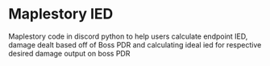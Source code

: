 # Maplestory IED
 Maplestory code in discord python to help users calculate endpoint IED, damage dealt based off of Boss PDR and calculating ideal ied for respective desired damage output on boss PDR
